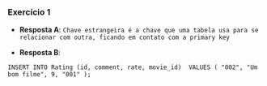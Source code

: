 ### Exercício 1

- **Resposta A**:
`Chave estrangeira é a chave que uma tabela usa para se relacionar com outra, ficando em contato com a primary key`

- **Resposta B**:

`INSERT INTO Rating (id, comment, rate, movie_id) 
VALUES (
	"002",
    "Um bom filme",
    9,
	"001"
);`